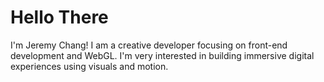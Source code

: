# Hello There

I'm Jeremy Chang!
I am a creative developer focusing on front-end development and WebGL.
I'm very interested in building immersive digital experiences using visuals and motion.
